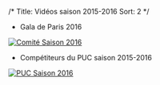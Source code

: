 /*
Title: Vidéos saison 2015-2016
Sort: 2
*/

* Gala de Paris 2016

<a class="various fancybox.iframe" href="https://www.youtube.com/embed/_P4yvcisHSE?vq=hd720">
		<img src="/images/pages/puc-video-2016.png" class="img-responsive" alt="Comité Saison 2016"/>
</a>

* Compétiteurs du PUC saison 2015-2016

<a class="various fancybox.iframe" href="https://www.youtube.com/embed/0pMZpvjl0Qw?vq=hd720">
		<img src="/images/pages/puc-video-2016.png" class="img-responsive" alt="PUC Saison 2016"/>
</a>

